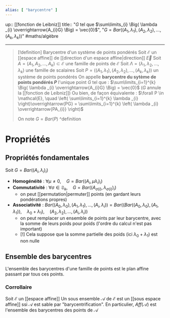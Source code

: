 ```yaml
---
alias: [ "barycentre" ]
---
```

up:: [[fonction de Leibniz]] 
title:: "$G$ tel que $\sum\limits_{i} \Big( \lambda _{i} \overrightarrow{A_{i}G} \Big) = \vec{0}$", "$G = Bar((A_1, \lambda_1), (A_2, \lambda_2), \dots, (A_{k}, \lambda _{k}))$"
#maths/algèbre 

---

> [!definition] Barycentre d'un système de points pondérés
> Soit $\mathcal{E}$ un [[espace affine]] de [[direction d'un espace affine|direction]] $\vec{E}$
> Soit $A = (A_1, A_2,\dots,A_{k}) \subset \mathcal{E}$ une famille de points de $\mathcal{E}$
> Soit $\Lambda = (\lambda_1, \lambda_2,\dots,\lambda _{k})$ une famille de scalaires
> Soit $P = ((A_1,\lambda_1), (A_2,\lambda_2), \dots, (A_{k}, \lambda _{k}))$ un système de points pondérés
> On appelle **barycentre du sytème de points pondérés $P$** l'unique point $G$ tel que :
> $\sum\limits_{i=1}^{k} \Big( \lambda _{i} \overrightarrow{A_{i}G} \Big) = \vec{0}$ ($G$ annule la [[fonction de Leibniz]])
> Ou bien, de façon équivalente :
> $\forall P \in \mathcal{E}, \quad \left( \sum\limits_{i=1}^{k} \lambda _{i} \right)\overrightarrow{PG} = \sum\limits_{i=1}^{k} \left( \lambda _{i} \overrightarrow{PA_{i}} \right)$
> 
> On note $G = Bar(P)$
^definition


# Propriétés

## Propriétés fondamentales
Soit $G = Bar((A_{i}, \lambda _{i})_{i})$
 - **Homogénéité** : $\forall \mu \neq 0, \quad G = Bar((A_{i}, \mu\lambda _{i})_{i})$
 - **Commutativité** : $\forall \sigma \in \mathfrak{S}_{k}, \quad G = Bar((A_{\sigma(i)}, \lambda _{\sigma(i)})_{i})$
     - on peut [[permutation|permuter]] points (en gardant leurs pondérations propres)
 - **Associativité** : $Bar((A_0, \lambda_0), (A_1, \lambda_1), \dots, (A_{i}, \lambda_i)) = Bar\Big( \big(Bar((A_0, \lambda_0), (A_1, \lambda_1)),\quad \lambda_0+\lambda_1\big), \quad (A_2, \lambda_2), \dots, (A_{i}, \lambda _{i}) \Big)$
     - on peut remplacer un ensemble de points par leur barycentre, avec la somme de leurs poids pour poids (l'ordre du calcul n'est pas important)
     - [!] Cela suppose que la somme partielle des poids (ici $\lambda_0+\lambda_1$) est non nulle

## Ensemble des barycentres
L'ensemble des barycentres d'une famille de points est le plan affine passant par tous ces points.

### Corrollaire
Soit $\mathcal{E}$ un [[espace affine]] 
Un sous ensemble $\mathcal{A}$ de $\mathcal{E}$ est un [[sous espace affine]] ssi $\mathcal{A}$ est sable par "barycentrification".
En particulier, $Aff(\mathcal{A})$ est l'ensemble des barycentres des points de $\mathcal{A}$

